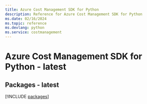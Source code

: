 ```yaml
---
title: Azure Cost Management SDK for Python
description: Reference for Azure Cost Management SDK for Python
ms.date: 02/16/2024
ms.topic: reference
ms.devlang: python
ms.service: costmanagement
---
```

# Azure Cost Management SDK for Python - latest
## Packages - latest
[!INCLUDE [packages](cost-management-index.md)]